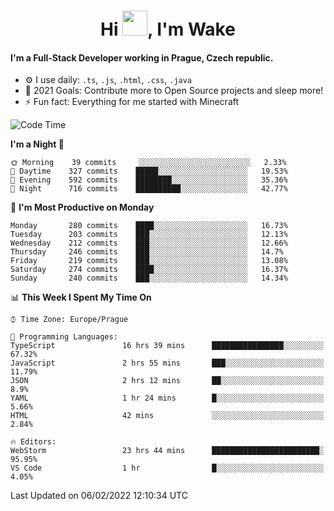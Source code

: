 <h1 align="center">Hi <img src="https://raw.githubusercontent.com/MrWakeCZ/MrWakeCZ/master/Hi.gif" width="40px" />, I'm Wake</h1>

#### I'm a Full-Stack Developer working in Prague, Czech republic.
- ⚙️ I use daily: `.ts`, `.js`, `.html`, `.css`, `.java`
- 🥅 2021 Goals: Contribute more to Open Source projects and sleep more!
- ⚡ Fun fact: Everything for me started with Minecraft

<!--START_SECTION:waka-->
![Code Time](http://img.shields.io/badge/Code%20Time-2%2C126%20hrs%2029%20mins-blue)

**I'm a Night 🦉** 

```text
🌞 Morning    39 commits     ░░░░░░░░░░░░░░░░░░░░░░░░░   2.33% 
🌆 Daytime    327 commits    █████░░░░░░░░░░░░░░░░░░░░   19.53% 
🌃 Evening    592 commits    ████████░░░░░░░░░░░░░░░░░   35.36% 
🌙 Night      716 commits    ██████████░░░░░░░░░░░░░░░   42.77%

```
📅 **I'm Most Productive on Monday** 

```text
Monday       280 commits    ████░░░░░░░░░░░░░░░░░░░░░   16.73% 
Tuesday      203 commits    ███░░░░░░░░░░░░░░░░░░░░░░   12.13% 
Wednesday    212 commits    ███░░░░░░░░░░░░░░░░░░░░░░   12.66% 
Thursday     246 commits    ███░░░░░░░░░░░░░░░░░░░░░░   14.7% 
Friday       219 commits    ███░░░░░░░░░░░░░░░░░░░░░░   13.08% 
Saturday     274 commits    ████░░░░░░░░░░░░░░░░░░░░░   16.37% 
Sunday       240 commits    ███░░░░░░░░░░░░░░░░░░░░░░   14.34%

```


📊 **This Week I Spent My Time On** 

```text
⌚︎ Time Zone: Europe/Prague

💬 Programming Languages: 
TypeScript               16 hrs 39 mins      ████████████████░░░░░░░░░   67.32% 
JavaScript               2 hrs 55 mins       ███░░░░░░░░░░░░░░░░░░░░░░   11.79% 
JSON                     2 hrs 12 mins       ██░░░░░░░░░░░░░░░░░░░░░░░   8.9% 
YAML                     1 hr 24 mins        █░░░░░░░░░░░░░░░░░░░░░░░░   5.66% 
HTML                     42 mins             ░░░░░░░░░░░░░░░░░░░░░░░░░   2.84%

🔥 Editors: 
WebStorm                 23 hrs 44 mins      ████████████████████████░   95.95% 
VS Code                  1 hr                █░░░░░░░░░░░░░░░░░░░░░░░░   4.05%

```


 Last Updated on 06/02/2022 12:10:34 UTC
<!--END_SECTION:waka-->
